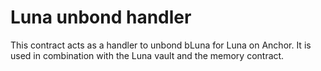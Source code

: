 # Luna unbond handler

This contract acts as a handler to unbond bLuna for Luna on Anchor. It is used in combination with the Luna vault and the memory contract.

